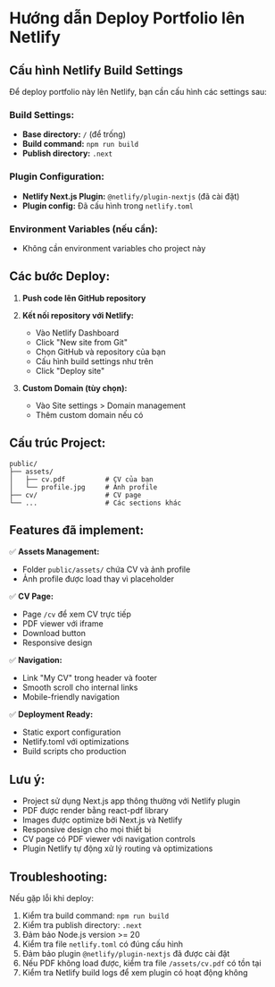 # Hướng dẫn Deploy Portfolio lên Netlify

## Cấu hình Netlify Build Settings

Để deploy portfolio này lên Netlify, bạn cần cấu hình các settings sau:

### Build Settings:
- **Base directory:** `/` (để trống)
- **Build command:** `npm run build`
- **Publish directory:** `.next`

### Plugin Configuration:
- **Netlify Next.js Plugin:** `@netlify/plugin-nextjs` (đã cài đặt)
- **Plugin config:** Đã cấu hình trong `netlify.toml`

### Environment Variables (nếu cần):
- Không cần environment variables cho project này

## Các bước Deploy:

1. **Push code lên GitHub repository**
2. **Kết nối repository với Netlify:**
   - Vào Netlify Dashboard
   - Click "New site from Git"
   - Chọn GitHub và repository của bạn
   - Cấu hình build settings như trên
   - Click "Deploy site"

3. **Custom Domain (tùy chọn):**
   - Vào Site settings > Domain management
   - Thêm custom domain nếu có

## Cấu trúc Project:

```
public/
├── assets/
│   ├── cv.pdf          # CV của bạn
│   └── profile.jpg     # Ảnh profile
├── cv/                 # CV page
└── ...                 # Các sections khác
```

## Features đã implement:

✅ **Assets Management:**
- Folder `public/assets/` chứa CV và ảnh profile
- Ảnh profile được load thay vì placeholder

✅ **CV Page:**
- Page `/cv` để xem CV trực tiếp
- PDF viewer với iframe
- Download button
- Responsive design

✅ **Navigation:**
- Link "My CV" trong header và footer
- Smooth scroll cho internal links
- Mobile-friendly navigation

✅ **Deployment Ready:**
- Static export configuration
- Netlify.toml với optimizations
- Build scripts cho production

## Lưu ý:

- Project sử dụng Next.js app thông thường với Netlify plugin
- PDF được render bằng react-pdf library
- Images được optimize bởi Next.js và Netlify
- Responsive design cho mọi thiết bị
- CV page có PDF viewer với navigation controls
- Plugin Netlify tự động xử lý routing và optimizations

## Troubleshooting:

Nếu gặp lỗi khi deploy:
1. Kiểm tra build command: `npm run build`
2. Kiểm tra publish directory: `.next`
3. Đảm bảo Node.js version >= 20
4. Kiểm tra file `netlify.toml` có đúng cấu hình
5. Đảm bảo plugin `@netlify/plugin-nextjs` đã được cài đặt
6. Nếu PDF không load được, kiểm tra file `/assets/cv.pdf` có tồn tại
7. Kiểm tra Netlify build logs để xem plugin có hoạt động không

